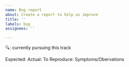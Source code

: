 ```yaml
---
name: Bug report
about: Create a report to help us improve
title: ''
labels: bug
assignees: ''

---
```


🔍: currently pursuing this track

Expected:
Actual:
To Reproduce:
Symptoms/Obervations
